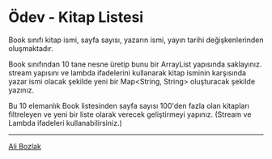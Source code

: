 # Ödev - Kitap Listesi

Book sınıfı kitap ismi, sayfa sayısı, yazarın ismi, yayın tarihi değişkenlerinden oluşmaktadır.

Book sınıfından 10 tane nesne üretip bunu bir ArrayList yapısında saklayınız. stream yapısını ve lambda ifadelerini kullanarak kitap isminin karşısında yazar ismi olacak şekilde yeni bir Map<String, String> oluşturacak şekilde yazınız.

Bu 10 elemanlık Book listesinden sayfa sayısı 100'den fazla olan kitapları filtreleyen ve yeni bir liste olarak verecek geliştirmeyi yapınız. (Stream ve Lambda ifadeleri kullanabilirsiniz.)

---
[Ali Bozlak](https://app.patika.dev/aibozlak)